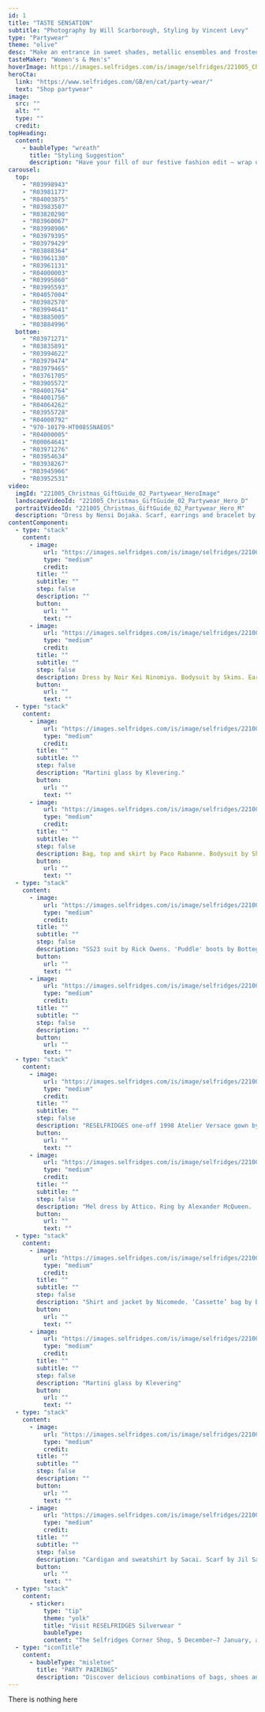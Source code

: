 ```yaml
---
id: 1
title: "TASTE SENSATION"
subtitle: "Photography by Will Scarborough, Styling by Vincent Levy"
type: "Partywear"
theme: "olive"
desc: "Make an entrance in sweet shades, metallic ensembles and frosted textures. Want maximum fashion flavour with less environmental impact? Our pre-loved RESELFRIDGES selection is top tier."
tasteMaker: "Women's & Men's"
hoverImage: https://images.selfridges.com/is/image/selfridges/221005_Christmas_GiftGuide_02_Partywear_HeroImage?scl=1&qlt=75
heroCta:
  link: "https://www.selfridges.com/GB/en/cat/party-wear/"
  text: "Shop partywear"
image:
  src: ""
  alt: ""
  type: ""
  credit:
topHeading:
  content:
    - baubleType: "wreath"
      title: "Styling Suggestion"
      description: "Have your fill of our festive fashion edit – wrap up, suit up and light up celebrations."
carousel:
  top:
    - "R03998943"
    - "R03981177"
    - "R04003875"
    - "R03983507"
    - "R03820290"
    - "R03960067"
    - "R03998906"
    - "R03979395"
    - "R03979429"
    - "R03888364"
    - "R03961130"
    - "R03961131"
    - "R04000003"
    - "R03995860"
    - "R03995593"
    - "R04057004"
    - "R03982570"
    - "R03994641"
    - "R03885005"
    - "R03884996"
  bottom:
    - "R03971271"
    - "R03835891"
    - "R03994622"
    - "R03979474"
    - "R03979465"
    - "R03761705"
    - "R03905572"
    - "R04001764"
    - "R04001756"
    - "R04064262"
    - "R03955728"
    - "R04008792"
    - "970-10179-HT008SSNAEOS"
    - "R04000005"
    - "R00064641"
    - "R03971276"
    - "R03954634"
    - "R03938267"
    - "R03945966"
    - "R03952531"
video:
  imgId: "221005_Christmas_GiftGuide_02_Partywear_HeroImage"
  landscapeVideoId: "221005_Christmas_GiftGuide_02_Partywear_Hero_D"
  portraitVideoId: "221005_Christmas_GiftGuide_02_Partywear_Hero_M"
  description: "Dress by Nensi Dojaka. Scarf, earrings and bracelet by Jil Sander. Ring by Bottega Veneta. Shoes by Magda Butrym."
contentComponent:
  - type: "stack"
    content:
      - image:
          url: "https://images.selfridges.com/is/image/selfridges/221005_Christmas_GiftGuide_02_Partywear_01?scl=1&qlt=70"
          type: "medium"
          credit:
        title: ""
        subtitle: ""
        step: false
        description: ""
        button:
          url: ""
          text: ""
      - image:
          url: "https://images.selfridges.com/is/image/selfridges/221005_Christmas_GiftGuide_02_Partywear_02_V2?scl=1&qlt=70"
          type: "medium"
          credit:
        title: ""
        subtitle: ""
        step: false
        description: Dress by Noir Kei Ninomiya. Bodysuit by Skims. Earrings by Jennifer Gibson.
        button:
          url: ""
          text: ""
  - type: "stack"
    content:
      - image:
          url: "https://images.selfridges.com/is/image/selfridges/221005_Christmas_GiftGuide_02_Partywear_03_V2?scl=1&qlt=70"
          type: "medium"
          credit:
        title: ""
        subtitle: ""
        step: false
        description: "Martini glass by Klevering."
        button:
          url: ""
          text: ""
      - image:
          url: "https://images.selfridges.com/is/image/selfridges/221005_Christmas_GiftGuide_02_Partywear_04_V2?scl=1&qlt=70"
          type: "medium"
          credit:
        title: ""
        subtitle: ""
        step: false
        description: Bag, top and skirt by Paco Rabanne. Bodysuit by Skims.
        button:
          url: ""
          text: ""
  - type: "stack"
    content:
      - image:
          url: "https://images.selfridges.com/is/image/selfridges/221005_Christmas_GiftGuide_02_Partywear_05_V2?scl=1&qlt=70"
          type: "medium"
          credit:
        title: ""
        subtitle: ""
        step: false
        description: "SS23 suit by Rick Owens. 'Puddle' boots by Bottega Veneta."
        button:
          url: ""
          text: ""
      - image:
          url: "https://images.selfridges.com/is/image/selfridges/221005_Christmas_GiftGuide_02_Partywear_06_V2?scl=1&qlt=70"
          type: "medium"
          credit:
        title: ""
        subtitle: ""
        step: false
        description: ""
        button:
          url: ""
          text: ""
  - type: "stack"
    content:
      - image:
          url: "https://images.selfridges.com/is/image/selfridges/221005_Christmas_GiftGuide_02_Partywear_07_V2?scl=1&qlt=70"
          type: "medium"
          credit:
        title: ""
        subtitle: ""
        step: false
        description: "RESELFRIDGES one-off 1998 Atelier Versace gown by OOTO London. Earrings by Shaun Leane. Eternity band, baguette bangles and ring by Suzanne Kalan. Snake ring by Missoma x Harris Reed. ‘Sabre Deco’ bangle by Shaun Leane."
        button:
          url: ""
          text: ""
      - image:
          url: "https://images.selfridges.com/is/image/selfridges/221005_Christmas_GiftGuide_02_Partywear_08_V2?scl=1&qlt=70"
          type: "medium"
          credit:
        title: ""
        subtitle: ""
        step: false
        description: "Mel dress by Attico. Ring by Alexander McQueen. ‘Venus’ shoes by Attico. Martini glass by Klevering."
        button:
          url: ""
          text: ""
  - type: "stack"
    content:
      - image:
          url: "https://images.selfridges.com/is/image/selfridges/221005_Christmas_GiftGuide_02_Partywear_09_V2?scl=1&qlt=70"
          type: "medium"
          credit:
        title: ""
        subtitle: ""
        step: false
        description: "Shirt and jacket by Nicomede. ‘Cassette’ bag by Bottega Veneta. Necklace by Hatton Labs. Earrings by Suzanne Kalan."
        button:
          url: ""
          text: ""
      - image:
          url: "https://images.selfridges.com/is/image/selfridges/221005_Christmas_GiftGuide_02_Partywear_10_V2?scl=1&qlt=70"
          type: "medium"
          credit:
        title: ""
        subtitle: ""
        step: false
        description: "Martini glass by Klevering"
        button:
          url: ""
          text: ""
  - type: "stack"
    content:
      - image:
          url: "https://images.selfridges.com/is/image/selfridges/221005_Christmas_GiftGuide_02_Partywear_11_V2?scl=1&qlt=70"
          type: "medium"
          credit:
        title: ""
        subtitle: ""
        step: false
        description: ""
        button:
          url: ""
          text: ""
      - image:
          url: "https://images.selfridges.com/is/image/selfridges/221005_Christmas_GiftGuide_02_Partywear_12_V2?scl=1&qlt=70"
          type: "medium"
          credit:
        title: ""
        subtitle: ""
        step: false
        description: "Cardigan and sweatshirt by Sacai. Scarf by Jil Sander. Earrings by Jennifer Gibson. Clip-on earrings and bag by Moschino. 'Tan-Go' shoes by Valentino."
        button:
          url: ""
          text: ""
  - type: "stack"
    content:
      - sticker:
          type: "tip"
          theme: "yolk"
          title: "Visit RESELFRIDGES Silverwear "
          baubleType:
          content: "The Selfridges Corner Shop, 5 December–7 January, at Selfridges London"
  - type: "iconTitle"
    content:
      - baubleType: "misletoe"
        title: "PARTY PAIRINGS"
        description: "Discover delicious combinations of bags, shoes and jewellery to sample this party season."
---
```


There is nothing here

